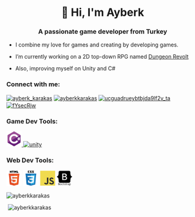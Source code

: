 <h1 align="center">👋 Hi, I'm Ayberk</h1>
<h3 align="center">A passionate game developer from Turkey</h3>

- I combine my love for games and creating by developing games. 

- I’m currently working on a 2D top-down RPG named [Dungeon Revolt](https://github.com/ayberkkarakas/Dungeon-Revolt)

- Also, improving myself on Unity and C#

<h3 align="left">Connect with me:</h3>
<p align="left">
<a href="https://twitter.com/ayberk_karakas" target="blank"><img align="center" src="https://raw.githubusercontent.com/rahuldkjain/github-profile-readme-generator/master/src/images/icons/Social/twitter.svg" alt="ayberk_karakas" height="30" width="40" /></a>
<a href="https://linkedin.com/in/ayberkkarakas" target="blank"><img align="center" src="https://raw.githubusercontent.com/rahuldkjain/github-profile-readme-generator/master/src/images/icons/Social/linked-in-alt.svg" alt="ayberkkarakas" height="30" width="40" /></a>
<a href="https://www.youtube.com/c/ucguadrueybtbjda9lf2v_ta" target="blank"><img align="center" src="https://raw.githubusercontent.com/rahuldkjain/github-profile-readme-generator/master/src/images/icons/Social/youtube.svg" alt="ucguadrueybtbjda9lf2v_ta" height="30" width="40" /></a>
<a href="https://discord.gg/fYsecRjw" target="blank"><img align="center" src="https://raw.githubusercontent.com/rahuldkjain/github-profile-readme-generator/master/src/images/icons/Social/discord.svg" alt="fYsecRjw" height="30" width="40" /></a>
</p>

<h3 align="left">Game Dev Tools:</h3>
<p align="left">  </a> <a href="https://www.w3schools.com/cs/" target="_blank" rel="noreferrer"> <img src="https://raw.githubusercontent.com/devicons/devicon/master/icons/csharp/csharp-original.svg" alt="csharp" width="40" height="40"/> </a> <a href="https://unity.com/" target="_blank" rel="noreferrer"> <img src="https://www.vectorlogo.zone/logos/unity3d/unity3d-icon.svg" alt="unity" width="40" height="40"/> </a> </p>

<h3 align="left">Web Dev Tools:</h3>
<p align="left"> <a href="https://www.w3.org/html/" target="_blank" rel="noreferrer"> <img src="https://raw.githubusercontent.com/devicons/devicon/master/icons/html5/html5-original-wordmark.svg" alt="html5" width="40" height="40"/></a> <a href="https://www.w3schools.com/css/" target="_blank" rel="noreferrer"> <img src="https://raw.githubusercontent.com/devicons/devicon/master/icons/css3/css3-original-wordmark.svg" alt="css3" width="40" height="40"/></a> <a href="https://developer.mozilla.org/en-US/docs/Web/JavaScript" target="_blank" rel="noreferrer"> <img src="https://raw.githubusercontent.com/devicons/devicon/master/icons/javascript/javascript-original.svg" alt="javascript" width="40" height="40"/></a> <a href="https://getbootstrap.com" target="_blank" rel="noreferrer"> <img src="https://raw.githubusercontent.com/devicons/devicon/master/icons/bootstrap/bootstrap-plain-wordmark.svg" alt="bootstrap" width="40" height="40"/></a></p>

<p><img height=180px src="https://github-readme-stats.vercel.app/api/top-langs?username=ayberkkarakas&show_icons=true&title_color=4b5bab&text_color=92e8c0&bg_color=0d1117&locale=en&layout=compact" alt="ayberkkarakas" /></p>

<p>&nbsp;<img height=180px src="https://github-readme-stats.vercel.app/api?username=ayberkkarakas&show_icons=true&title_color=4b5bab&text_color=92e8c0&bg_color=0d1117&locale=en" alt="ayberkkarakas" /></p>
